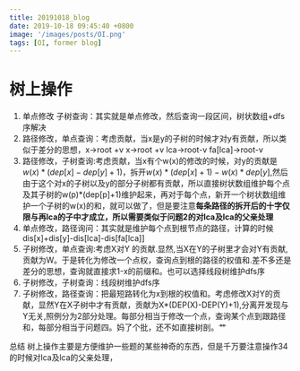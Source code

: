 ```yaml
---
title: 20191018_blog
date: 2019-10-18 09:45:40 +0800
image: '/images/posts/OI.png'
tags: [OI, former blog]
---
```


# 树上操作

 1. 单点修改 子树查询：其实就是单点修改，然后查询一段区间，树状数组+dfs序解决
 2. 路径修改，单点查询：考虑贡献，当x是y的子树的时候才对y有贡献，所以类似于差分的思想，x->root +v x->root +v lca->root-v fa[lca]->root-v
 3. 路径修改，子树查询:考虑贡献，当x有个w(x)的修改的时候，对y的贡献是$w(x)*(dep[x]-dep[y]+1)$，拆开$w(x)*(dep[x]+1)-w(x)*dep[y]$,然后由于这个对x的子树以及y的部分子树都有贡献，所以直接树状数组维护每个点及其子树的w(p)*(dep[p]+1)维护起来，再对于每个点，新开一个树状数组维护一个子树的w(x)的和，就可以做了，但是要注意**每条路径的拆开后的十字仅限与再lca的子中才成立，所以需要类似于问题2的对lca及lca的父亲处理**
 4. 单点修改，路径询问：其实就是维护每个点到根节点的路径，计算的时候dis[x]+dis[y]-dis[lca]-dis[fa[lca]]
 5. 子树修改，单点查询:考虑X对Y 的贡献.显然,当X在Y的子树里才会对Y有贡献,贡献为W。于是转化为修改一个点权，查询点到根的路径的权值和.差不多还是差分的思想，查询就直接求1-x的前缀和。也可以选择线段树维护dfs序
 6. 子树修改，子树查询：线段树维护dfs序
 7. 子树修改，路径查询：把最短路转化为x到根的权值和。考虑修改X对Y的贡献，显然Y在X子树中才有贡献，贡献为X*(DEP(X)-DEP(Y)+1),分离开发现与Y无关,照例分为2部分处理。每部分相当于修改一个点，查询某个点到跟路径和，每部分相当于问题四。妈了个批，还不如直接树剖。艹

总结
树上操作主要是方便维护一些题的某些神奇的东西，但是千万要注意操作34的时候对lca及lca的父亲处理，